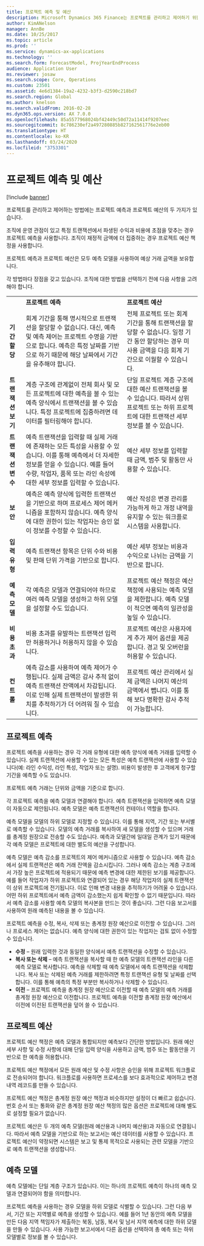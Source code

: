 ```yaml
---
title: 프로젝트 예측 및 예산
description: Microsoft Dynamics 365 Finance는 프로젝트를 관리하고 제어하기 위한 프로젝트 예측과 프로젝트 예산을 제공합니다.
author: KimANelson
manager: AnnBe
ms.date: 10/25/2017
ms.topic: article
ms.prod: ''
ms.service: dynamics-ax-applications
ms.technology: ''
ms.search.form: ForecastModel, ProjYearEndProcess
audience: Application User
ms.reviewer: josaw
ms.search.scope: Core, Operations
ms.custom: 23501
ms.assetid: 4e6d1384-19a2-4232-b3f3-d2590c218bd7
ms.search.region: Global
ms.author: knelson
ms.search.validFrom: 2016-02-28
ms.dyn365.ops.version: AX 7.0.0
ms.openlocfilehash: 85a5577968024bf42449c50d72a11414f9207eec
ms.sourcegitcommit: 8c786230ef2a497280885b827162561776e2eb00
ms.translationtype: HT
ms.contentlocale: ko-KR
ms.lasthandoff: 03/24/2020
ms.locfileid: "3753301"
---
```

# <a name="project-forecasts-and-budgets"></a>프로젝트 예측 및 예산

[!include [banner](../includes/banner.md)]

프로젝트를 관리하고 제어하는 방법에는 프로젝트 예측과 프로젝트 예산의 두 가지가 있습니다. 

조직에 운영 관점이 있고 특정 트랜잭션에서 파생된 수익과 비용에 초점을 맞추는 경우 프로젝트 예측을 사용합니다. 조직이 재정적 금액에 더 집중하는 경우 프로젝트 예산 책정을 사용합니다. 

프로젝트 예측과 프로젝트 예산은 모두 예측 모델을 사용하여 예상 거래 금액을 보유합니다. 

각 방법마다 장점을 갖고 있습니다. 조직에 대한 방법을 선택하기 전에 다음 사항을 고려해야 합니다.

|                           |                                          |                                                    |
|---------------------------|------------------------------------------|----------------------------------------------------|
|                           | **프로젝트 예측**                  | **프로젝트 예산**                              |
| **기간 할당**     | 회계 기간을 통해 명시적으로 트랜잭션을 할당할 수 없습니다. 대신, 예측 및 예측 제어는 프로젝트 수명을 기반으로 합니다. 예측은 특정 날짜를 기반으로 하기 때문에 해당 날짜에서 기간을 유추해야 합니다. | 전체 프로젝트 또는 회계 기간을 통해 트랜잭션을 할당할 수 없습니다. 일정 기간 동안 할당하는 경우 미사용 금액을 다음 회계 기간으로 이월할 수 있습니다. |
| **트랜잭션 보기**  | 계층 구조에 관계없이 전체 회사 및 모든 프로젝트에 대한 예측을 볼 수 있는 예측 양식에서 트랜잭션을 볼 수 있습니다. 특정 프로젝트에 집중하려면 데이터를 필터링해야 합니다.                                       | 단일 프로젝트 계층 구조에 대한 예산 트랜잭션을 볼 수 있습니다. 따라서 상위 프로젝트 또는 하위 프로젝트에 대한 트랜잭션 세부 정보를 볼 수 있습니다.                 |
| **트랜잭션 변수** | 예측 트랜잭션을 입력할 때 실제 거래에 존재하는 모든 특성을 사용할 수 있습니다. 이를 통해 예측에서 더 자세한 정보를 얻을 수 있습니다. 예를 들어 수량, 작업자, 품목 또는 라인 속성에 대한 세부 정보를 입력할 수 있습니다.         | 예산 세부 정보를 입력할 때 금액, 범주 및 활동만 사용할 수 있습니다.                    |
| **보안**              | 예측은 예측 양식에 입력한 트랜잭션을 기반으로 하며 프로세스 제어 메커니즘을 포함하지 않습니다. 예측 양식에 대한 권한이 있는 작업자는 승인 없이 정보를 수정할 수 있습니다.                                        | 예산 작성은 변경 관리를 가능하게 하고 개정 내역을 유지할 수 있는 워크플로 시스템을 사용합니다.         |
| **입력 유형**           | 예측 트랜잭션 항목은 단위 수와 비용 및 판매 단위 가격을 기반으로 합니다.  | 예산 세부 정보는 비용과 수익으로 나뉘는 금액을 기반으로 합니다.                                          |
| **예측 모델**       | 각 예측은 모델과 연결되어야 하므로 여러 예측 모델을 생성하고 하위 모델을 설정할 수도 있습니다.           | 프로젝트 예산 책정은 예산 책정에 사용되는 예측 모델을 제한합니다. 예측 모델이 적으면 예측의 일관성을 높일 수 있습니다.                           |
| **비용 초과**         | 비용 초과를 유발하는 트랜잭션 입력만 허용하거나 허용하지 않을 수 있습니다.   | 프로젝트 예산은 사용자에게 추가 제어 옵션을 제공합니다. 경고 및 오버런을 허용할 수 있습니다.                    |
| **컨트롤**               | 예측 감소를 사용하여 예측 제어가 수행됩니다. 실제 금액은 감사 추적 없이 예측 트랜잭션 잔액에서 차감됩니다. 이로 인해 실제 트랜잭션이 발생한 위치를 추적하기가 더 어려워 질 수 있습니다.                   | 프로젝트 예산 관리에서 실제 금액은 나머지 예산의 금액에서 뺍니다. 이를 통해 보다 명확한 감사 추적이 가능합니다.                                   |

## <a name="project-forecasts"></a>프로젝트 예측
프로젝트 예측을 사용하는 경우 각 거래 유형에 대한 예측 양식에 예측 거래를 입력할 수 있습니다. 실제 트랜잭션에 사용할 수 있는 모든 특성은 예측 트랜잭션에 사용할 수 있습니다(예: 라인 수익성, 라인 특성, 작업자 또는 설명). 비용이 발생한 후 고객에게 청구할 기간을 예측할 수도 있습니다. 

프로젝트 예측 거래는 단위와 금액을 기준으로 합니다. 

각 프로젝트 예측을 예측 모델과 연결해야 합니다. 예측 트랜잭션을 입력하면 예측 모델이 자동으로 제안됩니다. 예측 모델은 예측 트랜잭션의 컨테이너 역할을 합니다. 

예측 모델을 모델의 하위 모델로 지정할 수 있습니다. 이를 통해 지역, 기간 또는 부서별로 예측할 수 있습니다. 모델의 예측 거래를 복사하여 새 모델을 생성할 수 있으며 거래를 총계정 원장으로 전송할 수도 있습니다. 예측과 모델간에 일대일 관계가 있기 때문에 각 예측 모델은 프로젝트에 대한 별도의 예산을 구성합니다. 

예측 모델은 예측 감소를 프로젝트의 제어 메커니즘으로 사용할 수 있습니다. 예측 감소에서 실제 트랜잭션은 예측 거래 잔액을 감소시킵니다. 그러나 예측 감소는 계층 구조에서 가장 높은 프로젝트에 적용되기 때문에 예측 변경에 대한 제한된 보기를 제공합니다. 예를 들어 작업자가 하위 프로젝트와 연결되어 있는 경우 해당 작업자의 실제 트랜잭션이 상위 프로젝트에 전기됩니다. 이로 인해 변경 내용을 추적하기가 어려울 수 있습니다. 어떤 하위 프로젝트에서 예측 금액이 감소했는지 쉽게 확인할 수 없기 때문입니다. 따라서 예측 감소를 사용할 예측 모델의 복사본을 만드는 것이 좋습니다. 그런 다음 보고서를 사용하여 원래 예측된 내용을 볼 수 있습니다. 

프로젝트 예측을 수정, 복사, 삭제 또는 총계정 원장 예산으로 이전할 수 있습니다. 그러나 프로세스 제어는 없습니다. 예측 양식에 대한 권한이 있는 작업자는 검토 없이 수정할 수 있습니다.

-   **수정** – 원래 입력한 것과 동일한 양식에서 예측 트랜잭션을 수정할 수 있습니다.
-   **복사 또는 삭제** – 예측 트랜잭션을 복사할 때 한 예측 모델의 트랜잭션 라인을 다른 예측 모델로 복사합니다. 예측을 삭제할 때 예측 모델에서 예측 트랜잭션을 삭제합니다. 복사 또는 삭제된 예측 거래를 제한하려면 특정 트랜잭션 유형 및 날짜를 선택합니다. 이를 통해 예측의 특정 부분만 복사하거나 삭제할 수 있습니다.
-   **이전** – 프로젝트 예측을 총계정 원장 예산으로 이전할 때 예측 모델의 예측 거래를 총계정 원장 예산으로 이전합니다. 프로젝트 예측을 이전할 총계정 원장 예산에서 이전에 이전된 트랜잭션을 덮어 쓸 수 있습니다.

## <a name="project-budgets"></a>프로젝트 예산
프로젝트 예산 책정은 예측 모델과 통합되지만 예측보다 간단한 방법입니다. 원래 예산 세부 사항 및 수정 사항에 대해 단일 입력 양식을 사용하고 금액, 범주 또는 활동만을 기반으로 한 예측을 허용합니다. 

프로젝트 예산 책정에서 모든 원래 예산 및 수정 사항은 승인을 위해 프로젝트 워크플로로 전송되어야 합니다. 워크플로를 사용하면 프로세스를 보다 효과적으로 제어하고 변경 내역 레코드를 만들 수 있습니다. 

프로젝트 예산 책정은 총계정 원장 예산 책정과 비슷하지만 설정이 더 빠르고 쉽습니다. 번호 순서 또는 통화와 같은 총계정 원장 예산 책정의 많은 옵션은 프로젝트에 대해 별도로 설정할 필요가 없습니다.

프로젝트 예산은 두 개의 예측 모델(원래 예산용과 나머지 예산용)과 자동으로 연결됩니다. 따라서 예측 모델을 기반으로 하는 보고서는 예산 데이터를 사용할 수 있습니다. 프로젝트 예산이 약정되면 시스템은 보고 및 통제 목적으로 사용되는 관련 모델을 기반으로 예측 트랜잭션을 생성합니다.

## <a name="forecast-models"></a>예측 모델
예측 모델에는 단일 계층 구조가 있습니다. 이는 하나의 프로젝트 예측이 하나의 예측 모델과 연결되어야 함을 의미합니다.

프로젝트 예측을 사용하는 경우 모델을 하위 모델로 식별할 수 있습니다. 그런 다음 부서, 기간 또는 지역별로 예측을 생성할 수 있습니다. 예를 들어 1년 동안의 예측 모델을 만든 다음 지역 책임자가 제출하는 북동, 남동, 북서 및 남서 지역 예측에 대한 하위 모델을 만들 수 있습니다. 사용 가능한 보고서에서 다른 옵션을 선택하여 총 예측 또는 하위 모델별로 정보를 볼 수 있습니다.



